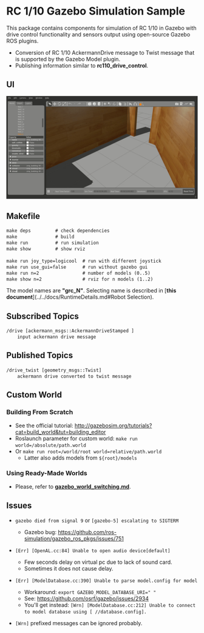 # RC 1/10 Gazebo Simulation Sample

This package contains components for simulation of RC 1/10 in Gazebo with drive control functionality and sensors output using open-source Gazebo ROS plugins.

* Conversion of RC 1/10 AckermannDrive message to Twist message that is supported by the Gazebo Model plugin.
* Publishing information similar to **rc110_drive_control**.

## UI
![](docs/gazebo.gif)

## Makefile

```
make deps         # check dependencies
make              # build
make run          # run simulation 
make show         # show rviz

make run joy_type=logicool  # run with different joystick
make run use_gui=false      # run without gazebo gui
make run n=2                # number of models (0..5)
make show n=2               # rviz for n models (1..2)
```

The model names are **"grc_N"**. Selecting name is described in [**this document**](../../docs/RuntimeDetails.md#Robot Selection).

## Subscribed Topics

```
/drive [ackermann_msgs::AckermannDriveStamped ]
    input ackermann drive message
```

## Published Topics

```
/drive_twist [geometry_msgs::Twist]
    ackermann drive converted to twist message
```

## Custom World
### Building From Scratch
* See the official tutorial: http://gazebosim.org/tutorials?cat=build_world&tut=building_editor
* Roslaunch parameter for custom world: `make run world=/absolute/path.world`
* Or `make run root=/world/root world=relative/path.world`
    * Latter also adds models from `${root}/models`

### Using Ready-Made Worlds
* Please, refer to [**gazebo_world_switching.md**](docs/gazebo_world_switching.md).

## Issues

* `gazebo died from signal 9` or `[gazebo-5] escalating to SIGTERM`
    * Gazebo bug: https://github.com/ros-simulation/gazebo_ros_pkgs/issues/751

* `[Err] [OpenAL.cc:84] Unable to open audio device[default]`
    * Few seconds delay on virtual pc due to lack of sound card.
    * Sometimes it does not cause delay.

* `[Err] [ModelDatabase.cc:390] Unable to parse model.config for model`
    * Workaround: `export GAZEBO_MODEL_DATABASE_URI=" "`
    * See: https://github.com/osrf/gazebo/issues/2934
    * You'll get instead: `[Wrn] [ModelDatabase.cc:212] Unable to connect to model database using [ //database.config].`

* `[Wrn]` prefixed messages can be ignored probably.
